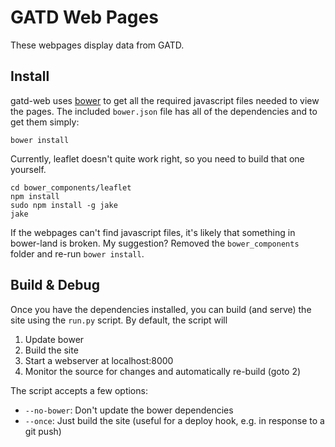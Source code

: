 GATD Web Pages
==============

These webpages display data from GATD.

Install
-------

gatd-web uses [bower](http://bower.io/) to get all the required javascript
files needed to view the pages. The included `bower.json` file has all of the
dependencies and to get them simply:

    bower install

Currently, leaflet doesn't quite work right, so you need to build that one
yourself.

    cd bower_components/leaflet
    npm install
    sudo npm install -g jake
    jake

If the webpages can't find javascript files, it's likely that something in
bower-land is broken. My suggestion? Removed the `bower_components` folder
and re-run `bower install`.

Build & Debug
-------------

Once you have the dependencies installed, you can build (and serve) the site
using the `run.py` script. By default, the script will

1. Update bower
2. Build the site
3. Start a webserver at localhost:8000
4. Monitor the source for changes and automatically re-build (goto 2)

The script accepts a few options:
* `--no-bower`: Don't update the bower dependencies
* `--once`: Just build the site (useful for a deploy hook, e.g. in response to a git push)
